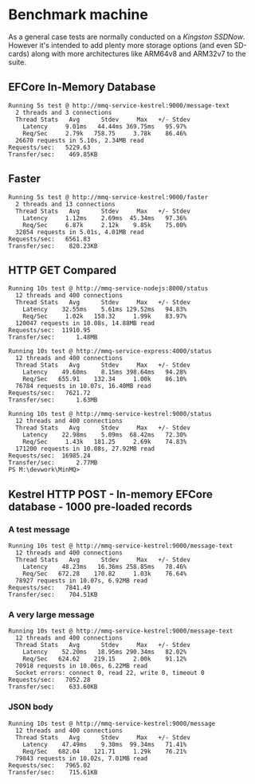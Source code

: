 # Benchmark machine
As a general case tests are normally conducted on a _Kingston SSDNow_. However it's intended to add plenty more storage options (and even SD-cards) along with more architectures like ARM64v8 and ARM32v7 to the suite.

## EFCore In-Memory Database

    Running 5s test @ http://mmq-service-kestrel:9000/message-text
      2 threads and 3 connections
      Thread Stats   Avg      Stdev     Max   +/- Stdev
        Latency     9.01ms   44.44ms 369.75ms   95.97%
        Req/Sec     2.79k   758.75     3.78k    86.46%
      26670 requests in 5.10s, 2.34MB read
    Requests/sec:   5229.63
    Transfer/sec:    469.85KB

## Faster

    Running 5s test @ http://mmq-service-kestrel:9000/faster
      2 threads and 13 connections
      Thread Stats   Avg      Stdev     Max   +/- Stdev
        Latency     1.12ms    2.69ms  45.34ms   97.36%
        Req/Sec     6.87k     2.12k    9.85k    75.00%
      32854 requests in 5.01s, 4.01MB read
    Requests/sec:   6561.83
    Transfer/sec:    820.23KB

## HTTP GET Compared

```
Running 10s test @ http://mmq-service-nodejs:8000/status
  12 threads and 400 connections
  Thread Stats   Avg      Stdev     Max   +/- Stdev
    Latency    32.55ms    5.61ms 129.52ms   94.83%
    Req/Sec     1.02k   158.32     1.99k    83.97%
  120047 requests in 10.08s, 14.88MB read
Requests/sec:  11910.95
Transfer/sec:      1.48MB

Running 10s test @ http://mmq-service-express:4000/status
  12 threads and 400 connections
  Thread Stats   Avg      Stdev     Max   +/- Stdev
    Latency    49.60ms    8.15ms 398.64ms   94.28%
    Req/Sec   655.91    132.34     1.00k    86.10%
  76784 requests in 10.07s, 16.40MB read
Requests/sec:   7621.72
Transfer/sec:      1.63MB

Running 10s test @ http://mmq-service-kestrel:9000/status
  12 threads and 400 connections
  Thread Stats   Avg      Stdev     Max   +/- Stdev
    Latency    22.98ms    5.09ms  68.42ms   72.30%
    Req/Sec     1.43k   181.25     2.69k    74.83%
  171200 requests in 10.08s, 27.92MB read
Requests/sec:  16985.24
Transfer/sec:      2.77MB
PS M:\devwork\MinMQ>
``` 

## Kestrel HTTP POST - In-memory EFCore database - 1000 pre-loaded records
### A test message

    Running 10s test @ http://mmq-service-kestrel:9000/message-text
      12 threads and 400 connections
      Thread Stats   Avg      Stdev     Max   +/- Stdev
        Latency    48.23ms   16.36ms 258.85ms   78.46%
        Req/Sec   672.28    170.82     1.03k    76.64%
      78927 requests in 10.07s, 6.92MB read
    Requests/sec:   7841.49
    Transfer/sec:    704.51KB

### A very large message

    Running 10s test @ http://mmq-service-kestrel:9000/message-text
      12 threads and 400 connections
      Thread Stats   Avg      Stdev     Max   +/- Stdev
        Latency    52.20ms   18.95ms 290.34ms   82.02%
        Req/Sec   624.62    219.15     2.00k    91.12%
      70918 requests in 10.06s, 6.22MB read
      Socket errors: connect 0, read 22, write 0, timeout 0
    Requests/sec:   7052.28
    Transfer/sec:    633.60KB

### JSON body

    Running 10s test @ http://mmq-service-kestrel:9000/message
      12 threads and 400 connections
      Thread Stats   Avg      Stdev     Max   +/- Stdev
        Latency    47.49ms    9.30ms  99.34ms   71.41%
        Req/Sec   682.04    121.71     1.29k    76.21%
      79843 requests in 10.02s, 7.01MB read
    Requests/sec:   7965.02
    Transfer/sec:    715.61KB
